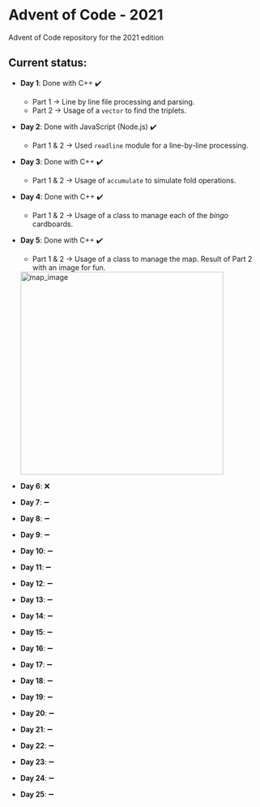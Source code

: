 # Advent of Code - 2021
Advent of Code repository for the 2021 edition

##  Current status:
- **Day 1**: Done with C++ :heavy_check_mark:
    - Part 1 -> Line by line file processing and parsing.
    - Part 2 -> Usage of a `vector` to find the triplets.

 - **Day 2**: Done with JavaScript (Node.js) :heavy_check_mark:
    - Part 1 & 2 -> Used `readline` module for a line-by-line processing.

 - **Day 3**: Done with C++ :heavy_check_mark:
    - Part 1 & 2 -> Usage of `accumulate` to simulate fold operations.

 - **Day 4**: Done with C++ :heavy_check_mark:
    - Part 1 & 2 -> Usage of a class to manage each of the _bingo_ cardboards.

 - **Day 5**: Done with C++ :heavy_check_mark:
    - Part 1 & 2 -> Usage of a class to manage the map. Result of Part 2 with an image for fun.

   <img src="https://github.com/jodoldar/AoC-2021/blob/c34dd9f5acba5d527f8f4060d611a7e511ec9dbb/Day%205/vent_map.png?raw=true" alt="map_image" width="400">

 - **Day 6**: :x:
 - **Day 7**: :heavy_minus_sign:
 - **Day 8**: :heavy_minus_sign:
 - **Day 9**: :heavy_minus_sign:
 - **Day 10**: :heavy_minus_sign:
 - **Day 11**: :heavy_minus_sign:
 - **Day 12**: :heavy_minus_sign:
 - **Day 13**: :heavy_minus_sign:
 - **Day 14**: :heavy_minus_sign:
 - **Day 15**: :heavy_minus_sign:
 - **Day 16**: :heavy_minus_sign:
 - **Day 17**: :heavy_minus_sign:
 - **Day 18**: :heavy_minus_sign:
 - **Day 19**: :heavy_minus_sign:
 - **Day 20**: :heavy_minus_sign:
 - **Day 21**: :heavy_minus_sign:
 - **Day 22**: :heavy_minus_sign:
 - **Day 23**: :heavy_minus_sign:
 - **Day 24**: :heavy_minus_sign:
 - **Day 25**: :heavy_minus_sign:
